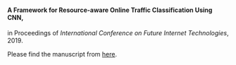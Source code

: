 #### A Framework for Resource-aware Online Traffic Classification Using CNN,
in Proceedings of *International Conference on Future Internet Technologies*, 2019.

Please find the manuscript from [here](http://jxiao.wang/papers/framework-cfi.pdf).
